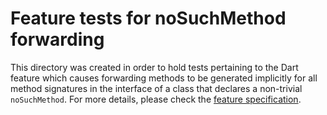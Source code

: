 # Feature tests for noSuchMethod forwarding

This directory was created in order to hold tests pertaining to the
Dart feature which causes forwarding methods to be generated
implicitly for all method signatures in the interface of a class that
declares a non-trivial `noSuchMethod`. For more details, please check
the
[feature specification](https://github.com/dart-lang/sdk/blob/main/docs/language/informal/nosuchmethod-forwarding.md).
